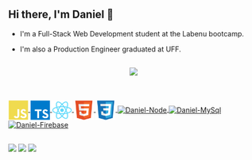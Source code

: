 ## Hi there, I'm Daniel 👋

- I'm a Full-Stack Web Development student at the Labenu bootcamp. 
- I'm also a Production Engineer graduated at UFF.

  ##

<div align="center">
  <a href="https://github.com/DanielAndrade7">
  <img height="180em" src="https://github-readme-stats.vercel.app/api?username=DanielAndrade7&show_icons=true&theme=radical"/>
</div>

  ##
  
  <div style="display: inline_block"><br>
  <img align="center" alt="Daniel-Js" height="40" width="40" src="https://raw.githubusercontent.com/devicons/devicon/master/icons/javascript/javascript-plain.svg">
  <img align="center" alt="Daniel-Ts" height="40" width="40" src="https://raw.githubusercontent.com/devicons/devicon/master/icons/typescript/typescript-plain.svg">
  <img align="center" alt="Daniel-React" height="40" width="40" src="https://raw.githubusercontent.com/devicons/devicon/master/icons/react/react-original.svg">
  <img align="center" alt="Daniel-HTML" height="40" width="40" src="https://raw.githubusercontent.com/devicons/devicon/master/icons/html5/html5-original.svg">
  <img align="center" alt="Daniel-CSS" height="40" width="40" src="https://raw.githubusercontent.com/devicons/devicon/master/icons/css3/css3-original.svg">
  <img align="center" alt="Daniel-Node" height="40" width="40" src="https://cdn.jsdelivr.net/gh/devicons/devicon/icons/nodejs/nodejs-original.svg">
  <img align="center" alt="Daniel-MySql" height="40" width="40" src="https://cdn.jsdelivr.net/gh/devicons/devicon/icons/mysql/mysql-original.svg">
  <img align="center" alt="Daniel-Firebase" height="40" width="40" src="https://cdn.jsdelivr.net/gh/devicons/devicon/icons/firebase/firebase-plain-wordmark.svg">
</div>
  
  ##
  
  <div> 
  
  <a href="https://www.instagram.com/danielandrade.7" target="_blank"><img src="https://img.shields.io/badge/-Instagram-%23E4405F?style=for-the-badge&logo=instagram&logoColor=white" target="_blank"></a>
  <a href = "mailto:daniel.mandrade77@gmail.com"><img src="https://img.shields.io/badge/-Gmail-%23333?style=for-the-badge&logo=gmail&logoColor=white" target="_blank"></a>
  <a href="https://www.linkedin.com/in/danielandrade3771" target="_blank"><img src="https://img.shields.io/badge/-LinkedIn-%230077B5?style=for-the-badge&logo=linkedin&logoColor=white" target="_blank"></a> 
 
</div>
